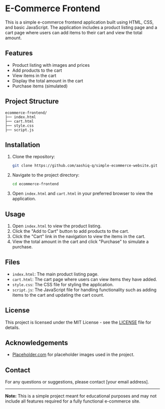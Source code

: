 # E-Commerce Frontend

This is a simple e-commerce frontend application built using HTML, CSS, and basic JavaScript. The application includes a product listing page and a cart page where users can add items to their cart and view the total amount.

## Features

- Product listing with images and prices
- Add products to the cart
- View items in the cart
- Display the total amount in the cart
- Purchase items (simulated)

## Project Structure

```
ecommerce-frontend/
├── index.html
├── cart.html
├── style.css
├── script.js
```

## Installation

1. Clone the repository:
   ```bash
   git clone https://github.com/aashiq-q/simple-ecommerce-website.git
   ```

2. Navigate to the project directory:
   ```bash
   cd ecommerce-frontend
   ```

3. Open `index.html` and `cart.html` in your preferred browser to view the application.

## Usage

1. Open `index.html` to view the product listing.
2. Click the "Add to Cart" button to add products to the cart.
3. Click the "Cart" link in the navigation to view the items in the cart.
4. View the total amount in the cart and click "Purchase" to simulate a purchase.

## Files

- `index.html`: The main product listing page.
- `cart.html`: The cart page where users can view items they have added.
- `style.css`: The CSS file for styling the application.
- `script.js`: The JavaScript file for handling functionality such as adding items to the cart and updating the cart count.

## License

This project is licensed under the MIT License - see the [LICENSE](LICENSE) file for details.

## Acknowledgements

- [Placeholder.com](https://placeholder.com) for placeholder images used in the project.

## Contact

For any questions or suggestions, please contact [your email address].

---

**Note:** This is a simple project meant for educational purposes and may not include all features required for a fully functional e-commerce site.
```
